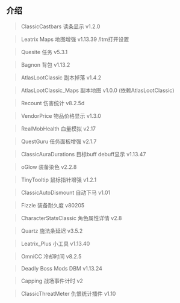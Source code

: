 ## 介绍

> ClassicCastbars 读条显示 v1.2.0

> Leatrix Maps 地图增强 v1.13.39 /ltm打开设置

> Quesite 任务 v5.3.1

> Bagnon 背包 v1.13.2

> AtlasLootClassic 副本掉落 v1.4.2

> AtlasLootClassic_Maps 副本地图 v1.0.0 (依赖AtlasLootClassic)

> Recount 伤害统计 v8.2.5d

> VendorPrice 物品价格显示 v1.3.0

> RealMobHealth 血量模拟 v2.17

> QuestGuru 任务面板增强 v2.1.7

> ClassicAuraDurations 目标buff debuff显示 v1.13.47

> oGlow 装备染色 v2.2.8

> TinyTooltip 鼠标指针增强 v1.2.1

> ClassicAutoDismount 自动下马 v1.01

> Fizzle 装备耐久度 v80205

> CharacterStatsClassic 角色属性详情 v2.8

> Quartz 施法条延迟 v3.5.2

> Leatrix_Plus 小工具 v1.13.40

> OmniCC 冷却时间 v8.2.5

> Deadly Boss Mods DBM v1.13.24

> Capping 战场事件计时 v2

> ClassicThreatMeter 仇恨统计插件 v1.10